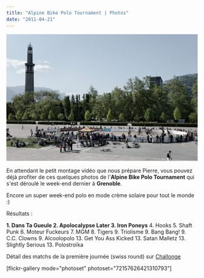 ```yaml
---
title: "Alpine Bike Polo Tournament | Photos"
date: "2011-04-21"
---
```


![](images/DSC_1653-1024x678.jpg "Alpine Bike Poo Tournament")

En attendant le petit montage vidéo que nous prépare Pierre, vous pouvez déjà profiter de ces quelques photos de l'**Alpine Bike Polo Tournament** qui s'est déroulé le week-end dernier à **Grenoble**.

Encore un super week-end polo en mode crème solaire pour tout le monde :)

Résultats :

**1\. Dans Ta Gueule 2. Apolocalypse Later 3. Iron Poneys** 4. Hooks 5. Shaft Punk 6. Moteur Fuckeurs 7. MGM 8. Tigers 9. Triolisme 9. Bang Bang! 9. C.C. Clowns 9. Alcoolopolo 13. Get You Ass Kicked 13. Satan Malletz 13. Slightly Serious 13. Polostroïka

Détail des matchs de la première journée (swiss round) sur [Challonge](http://challonge.com/alpinebikepolo)

\[flickr-gallery mode="photoset" photoset="72157626421310793"\]
